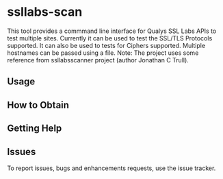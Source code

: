 # ssllabs-scan
This tool provides a commmand line interface for Qualys SSL Labs APIs to test multiple sites. Currently it can be used to test the SSL/TLS Protocols supported. It can also be used to tests for Ciphers supported. Multiple hostnames can be passed using a file. 
Note: The project uses some reference from ssllabsscanner project (author Jonathan C Trull).

## Usage

## How to Obtain


## Getting Help

## Issues

To report issues, bugs and enhancements requests, use the issue tracker. 


